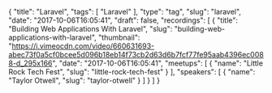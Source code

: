 {
  "title": "Laravel",
  "tags": [
    "Laravel"
  ],
  "type": "tag",
  "slug": "laravel",
  "date": "2017-10-06T16:05:41",
  "draft": false,
  "recordings": [
    {
      "title": "Building Web Applications With Laravel",
      "slug": "building-web-applications-with-laravel",
      "thumbnail": "https://i.vimeocdn.com/video/660631693-abec73f0a5cf0bcee5d096b18eb14f73cb2d63d6b7fcf77fe95aab4396ec0088-d_295x166",
      "date": "2017-10-06T16:05:41",
      "meetups": [
        {
          "name": "Little Rock Tech Fest",
          "slug": "little-rock-tech-fest"
        }
      ],
      "speakers": [
        {
          "name": "Taylor Otwell",
          "slug": "taylor-otwell"
        }
      ]
    }
  ]
}